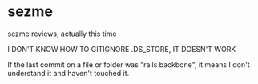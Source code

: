 # sezme
sezme reviews, actually this time

I DON'T KNOW HOW TO GITIGNORE .DS_STORE, IT DOESN'T WORK

If the last commit on a file or folder was "rails backbone", it means I don't understand it and haven't touched it.
